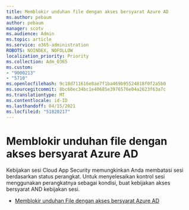 ```yaml
---
title: Memblokir unduhan file dengan akses bersyarat Azure AD
ms.author: pebaum
author: pebaum
manager: scotv
ms.audience: Admin
ms.topic: article
ms.service: o365-administration
ROBOTS: NOINDEX, NOFOLLOW
localization_priority: Priority
ms.collection: Adm_O365
ms.custom:
- "9000213"
- "5710"
ms.openlocfilehash: 9c18d711616e8ae7f1ba469b95524818f0f2a5b0
ms.sourcegitcommit: 8bc60ec34bc1e40685e3976576e04a2623f63a7c
ms.translationtype: MT
ms.contentlocale: id-ID
ms.lasthandoff: 04/15/2021
ms.locfileid: "51820217"
---
```

# <a name="block-file-download-with-azure-ad-conditional-access"></a>Memblokir unduhan file dengan akses bersyarat Azure AD

Kebijakan sesi Cloud App Security memungkinkan Anda membatasi sesi berdasarkan status perangkat. Untuk menyelesaikan kontrol sesi menggunakan perangkatnya sebagai kondisi, buat kebijakan akses bersyarat AND kebijakan sesi.

- [Memblokir unduhan File dengan akses bersyarat Azure AD](https://docs.microsoft.com/cloud-app-security/use-case-proxy-block-session-aad#create-a-block-download-policy-for-unmanaged-devices)
